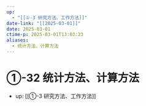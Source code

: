 ```yaml
---
up:
  - "[[①-3 研究方法、工作方法]]"
date-link: "[[2025-03-01]]"
date: 2025-03-01
ctime-p: 2025-03-01T13:03:23
aliases:
  - 统计方法、计算方法
---
```


# ①-32 统计方法、计算方法

- up: [[①-3 研究方法、工作方法]]

